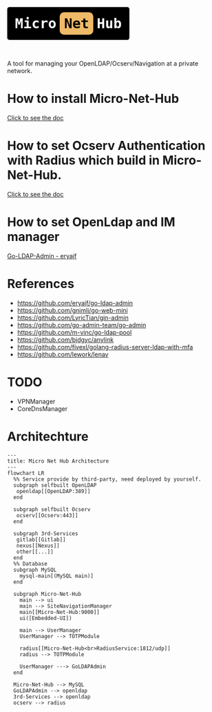 <!-- @format -->

<pre style="font-size: 32px; font-weight: bold; background-color: #000000; display: inline-table; text-align: center; line-height: 52px; padding: 12px 10px; border-radius: 5px;">
<span style="color: #ffffff; display: inline-block; padding: 0 8px;">Micro</span>
<span style="color: #000000; background-color: #eeb968; display: inline-block; padding: 0 10px; border-radius: 10px;">Net</span>
<span style="color: #ffffff; display: inline-block; padding: 0 8px;">Hub</span>
</pre>

A tool for managing your OpenLDAP/Ocserv/Navigation at a private network.

# How to install Micro-Net-Hub

[Click to see the doc](docs/README.md)

# How to set Ocserv Authentication with Radius which build in Micro-Net-Hub.

[Click to see the doc](backend/internal/radiussrv/README.md)

# How to set OpenLdap and IM manager

[Go-LDAP-Admin - eryajf](http://ldapdoc.eryajf.net/pages/5683c6/#%E5%88%9D%E5%A7%8B%E6%95%B0%E6%8D%AE)

# References

- https://github.com/eryajf/go-ldap-admin
- https://github.com/gnimli/go-web-mini
- https://github.com/LyricTian/gin-admin
- https://github.com/go-admin-team/go-admin
- https://github.com/m-vinc/go-ldap-pool
- https://github.com/bjdgyc/anylink
- https://github.com/fivexl/golang-radius-server-ldap-with-mfa
- https://github.com/lework/lenav

# TODO

- VPNManager
- CoreDnsManager

# Architechture

```mermaid
---
title: Micro Net Hub Architecture
---
flowchart LR
  %% Service provide by third-party, need deployed by yourself.
  subgraph selfbuilt OpenLDAP
   openldap[[OpenLDAP:389]]
  end

  subgraph selfbuilt Ocserv
   ocserv[[Ocserv:443]]
  end

  subgraph 3rd-Services
   gitlab[[Gitlab]]
   nexus[[Nexus]]
   other[[...]]
  end
  %% Database
  subgraph MySQL
    mysql-main[(MySQL main)]
  end

  subgraph Micro-Net-Hub
    main --> ui
    main --> SiteNavigationManager
    main[[Micro-Net-Hub:9000]]
    ui([Embedded-UI])

    main --> UserManager
    UserManager --> TOTPModule

    radius[[Micro-Net-Hub<br>RadiusService:1812/udp]]
    radius --> TOTPModule

    UserManager ---> GoLDAPAdmin
  end

  Micro-Net-Hub --> MySQL
  GoLDAPAdmin --> openldap
  3rd-Services --> openldap
  ocserv --> radius

```
